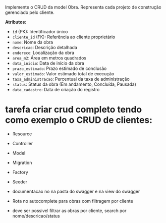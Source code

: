 
Implemente o CRUD da model Obra.
Representa cada projeto de construção gerenciado pelo cliente.

**Atributos:**
- `id` (PK): Identificador único
- `cliente_id` (FK): Referência ao cliente proprietário
- `nome`: Nome da obra
- `descricao`: Descrição detalhada
- `endereco`: Localização da obra
- `area_m2`: Área em metros quadrados
- `data_inicio`: Data de início da obra
- `prazo_estimado`: Prazo estimado de conclusão
- `valor_estimado`: Valor estimado total de execução
- `taxa_administracao`: Percentual da taxa de administração
- `status`: Status da obra (Em andamento, Concluída, Pausada)
- `data_cadastro`: Data de criação do registro


# tarefa criar crud completo tendo como exemplo o CRUD de clientes:
 - Resource
 - Controller
 - Model
 - Migration
 - Factory
 - Seeder
 - documentacao no na pasta do swagger e na view do swagger
 - Rota no autocomplete para obras com filtragem por cliente

- deve ser possivel filtrar as obras por cliente, search por nome/descricao/status